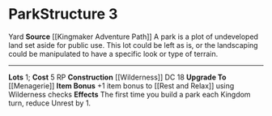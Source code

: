 ﻿---
cost: 5 RP
id: '46'
level: '3'
name: Park
rarity: Common
source: '[[DATABASE/source/Kingmaker Adventure Path|Kingmaker Adventure Path]]'
trait:
- '[[DATABASE/trait/Yard|Yard]]'
type: Kingdom Structure

---
# Park<span class="item-type">Structure 3</span>

<span class="item-trait">Yard</span>
**Source** [[Kingmaker Adventure Path]]
A park is a plot of undeveloped land set aside for public use. This lot could be left as is, or the landscaping could be manipulated to have a specific look or type of terrain.

---
**Lots** 1; **Cost** 5 RP
**Construction** [[Wilderness]] DC 18
**Upgrade To** [[Menagerie]]
**Item Bonus** +1 item bonus to [[Rest and Relax]] using Wilderness checks
**Effects** The first time you build a park each Kingdom turn, reduce Unrest by 1.